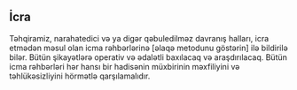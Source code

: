 ## İcra

Təhqiramiz, narahatedici və ya digər qəbuledilməz davranış halları, icra etmədən məsul olan icma
rəhbərlərinə [əlaqə metodunu göstərin] ilə bildirilə bilər. Bütün şikayətlərə operativ və ədalətli baxılacaq və
araşdırılacaq.
Bütün icma rəhbərləri hər hansı bir hadisənin müxbirinin məxfiliyini və təhlükəsizliyini hörmətlə qarşılamalıdır.